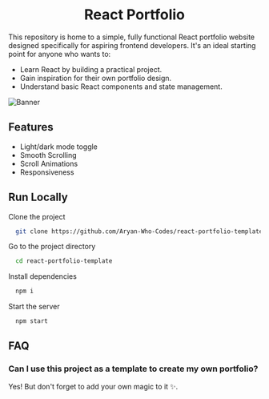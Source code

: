 <h1 align="center"> React Portfolio</h1>

This repository is home to a simple, fully functional React portfolio website designed specifically for aspiring frontend developers. It's an ideal starting point for anyone who wants to:

- Learn React by building a practical project.
- Gain inspiration for their own portfolio design.
- Understand basic React components and state management.

![Banner](https://github.com/Aryan-Who-Codes/react-portfolio-template/assets/115602437/0689511f-aa31-488c-94e4-b3857d477be5)

## Features

- Light/dark mode toggle
- Smooth Scrolling
- Scroll Animations
- Responsiveness



## Run Locally

Clone the project

```bash
  git clone https://github.com/Aryan-Who-Codes/react-portfolio-template.git
```

Go to the project directory

```bash
  cd react-portfolio-template
```

Install dependencies

```bash
  npm i
```

Start the server

```bash
  npm start
```


## FAQ

### Can I use this project as a template to create my own portfolio?

Yes! But don't forget to add your own magic to it ✨.


